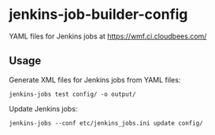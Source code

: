 # jenkins-job-builder-config

YAML files for Jenkins jobs at https://wmf.ci.cloudbees.com/

## Usage

Generate XML files for Jenkins jobs from YAML files:

    jenkins-jobs test config/ -o output/

Update Jenkins jobs:

    jenkins-jobs --conf etc/jenkins_jobs.ini update config/
